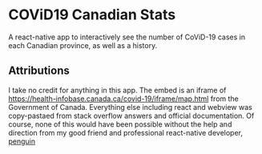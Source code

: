 # COViD19 Canadian Stats
A react-native app to interactively see the number of CoViD-19 cases in each Canadian province, as well as a history.

## Attributions
I take no credit for anything in this app. The embed is an iframe of https://health-infobase.canada.ca/covid-19/iframe/map.html from the Government of Canada. Everything else including react and webview was copy-pastaed from stack overflow answers and official documentation. Of course, none of this would have been possible without the help and direction from my good friend and professional react-native developer, [penguin](https://github.com/Seshpenguin)
